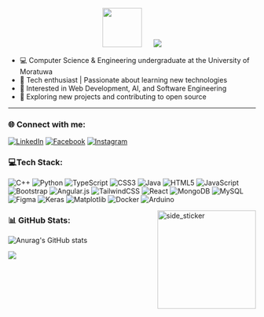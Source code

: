 <p align="center">
  <span style="display: inline-block; margin-right: 20px;">
    <img src="https://github.com/7oSkaaa/7oSkaaa/blob/main/Images/about_me.gif?raw=true" width="80px">
  </span>
  <span style="display: inline-block;">
    <img src="https://readme-typing-svg.herokuapp.com?size=24&color=00FF00&lines=Hi+there!+👋;I'm+Vinuka+Buddhima!" />
  </span>
</p>




- 💻 Computer Science & Engineering undergraduate at the University of Moratuwa  <br>
- 🚀 Tech enthusiast | Passionate about learning new technologies  <br>
- 📌 Interested in Web Development, AI, and Software Engineering  <br>
- 🔧 Exploring new projects and contributing to open source  <br>

---

### 🌐 Connect with me:

[![LinkedIn](https://img.shields.io/badge/-LinkedIn-%230077B5?style=for-the-badge&logo=linkedin&logoColor=white)](https://linkedin.com/in/vinuka-buddhima)
[![Facebook](https://img.shields.io/badge/-Facebook-%231877F2?style=for-the-badge&logo=facebook&logoColor=white)](https://facebook.com/vinuka2002)
[![Instagram](https://img.shields.io/badge/-Instagram-%23E4405F?style=for-the-badge&logo=instagram&logoColor=white)](https://instagram.com/_vinu__ka)

 


### 💻Tech Stack:

![C++](https://img.shields.io/badge/c++-%2300599C.svg?style=for-the-badge&logo=c%2B%2B&logoColor=white) ![Python](https://img.shields.io/badge/python-3670A0?style=for-the-badge&logo=python&logoColor=ffdd54) ![TypeScript](https://img.shields.io/badge/typescript-%23007ACC.svg?style=for-the-badge&logo=typescript&logoColor=white) ![CSS3](https://img.shields.io/badge/css3-%231572B6.svg?style=for-the-badge&logo=css3&logoColor=white) ![Java](https://img.shields.io/badge/java-%23ED8B00.svg?style=for-the-badge&logo=openjdk&logoColor=white) ![HTML5](https://img.shields.io/badge/html5-%23E34F26.svg?style=for-the-badge&logo=html5&logoColor=white) ![JavaScript](https://img.shields.io/badge/javascript-%23323330.svg?style=for-the-badge&logo=javascript&logoColor=%23F7DF1E) ![Bootstrap](https://img.shields.io/badge/bootstrap-%238511FA.svg?style=for-the-badge&logo=bootstrap&logoColor=white) ![Angular.js](https://img.shields.io/badge/angular.js-%23E23237.svg?style=for-the-badge&logo=angularjs&logoColor=white) ![TailwindCSS](https://img.shields.io/badge/tailwindcss-%2338B2AC.svg?style=for-the-badge&logo=tailwind-css&logoColor=white) ![React](https://img.shields.io/badge/react-%2320232a.svg?style=for-the-badge&logo=react&logoColor=%2361DAFB) ![MongoDB](https://img.shields.io/badge/MongoDB-%234ea94b.svg?style=for-the-badge&logo=mongodb&logoColor=white) ![MySQL](https://img.shields.io/badge/mysql-4479A1.svg?style=for-the-badge&logo=mysql&logoColor=white) ![Figma](https://img.shields.io/badge/figma-%23F24E1E.svg?style=for-the-badge&logo=figma&logoColor=white) ![Keras](https://img.shields.io/badge/Keras-%23D00000.svg?style=for-the-badge&logo=Keras&logoColor=white) ![Matplotlib](https://img.shields.io/badge/Matplotlib-%23ffffff.svg?style=for-the-badge&logo=Matplotlib&logoColor=black) ![Docker](https://img.shields.io/badge/docker-%230db7ed.svg?style=for-the-badge&logo=docker&logoColor=white) ![Arduino](https://img.shields.io/badge/-Arduino-00979D?style=for-the-badge&logo=Arduino&logoColor=white)


<img align="right" width=200px height=200px alt="side_sticker" src="https://media.giphy.com/media/TEnXkcsHrP4YedChhA/giphy.gif" />

### 📊 GitHub Stats:
![Anurag's GitHub stats](https://github-readme-stats.vercel.app/api?username=vinukab&theme=chartreuse-dark&show_icons=true)




[![](https://visitcount.itsvg.in/api?id=vinukab&icon=0&color=0)](https://visitcount.itsvg.in)

